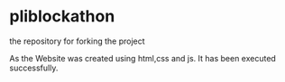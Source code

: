 # pliblockathon
the repository for forking the project

As the Website was created using html,css and js. It has been executed successfully.
